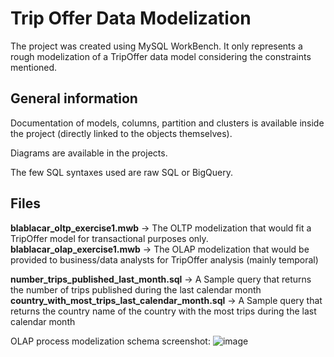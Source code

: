 # Trip Offer Data Modelization

The project was created using MySQL WorkBench.
It only represents a rough modelization of a TripOffer data model considering the constraints mentioned.

## General information
Documentation of models, columns, partition and clusters is available inside the project (directly linked to the objects themselves).

Diagrams are available in the projects.

The few SQL syntaxes used are raw SQL or BigQuery.

## Files

**blablacar_oltp_exercise1.mwb** -> The OLTP modelization that would fit a TripOffer model for transactional purposes only.
**blablacar_olap_exercise1.mwb** -> The OLAP modelization that would be provided to business/data analysts for TripOffer analysis (mainly temporal)

**number_trips_published_last_month.sql** -> A Sample query that returns the number of trips published during the last calendar month
**country_with_most_trips_last_calendar_month.sql** -> A Sample query that returns the country name of the country with the most trips during the last calendar month

OLAP process modelization schema screenshot:
![image](https://github.com/yfalomir/trip_offer_data_modelization_exercise/assets/32449121/6df1afd2-61c2-4a0e-bc99-3f7147c8e3c2)
